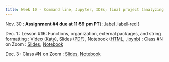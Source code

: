 ```yaml
---
title: Week 10 - Command line, Jupyter, IDEs; final project (analyzing data)
---
```


Nov. 30
: **Assignment #4 due at 11:59 pm PT**{: .label .label-red }

Dec. 1
: Lesson #16: Functions, organization, external packages, and string formatting
  : [Video (Katy)](#), Slides ([PDF](/OCEAN_215/materials/lessons/lesson_16.pdf)), Notebook ([HTML](https://nbviewer.org/github/ethan-campbell/OCEAN_215/blob/main/materials/lessons/lesson_16_notebook.ipynb), [.ipynb](/OCEAN_215/materials/lessons/lesson_16_notebook.ipynb))
: Class #N on Zoom
  : [Slides](#), [Notebook](#)

Dec. 3
: Class #N on Zoom
  : [Slides](#), [Notebook](#)
